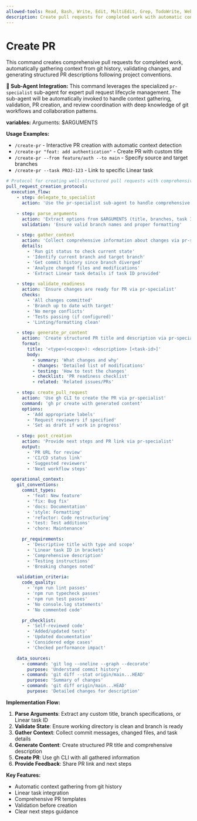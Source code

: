 ```yaml
---
allowed-tools: Read, Bash, Write, Edit, MultiEdit, Grep, TodoWrite, WebFetch
description: Create pull requests for completed work with automatic context gathering
---
```


# Create PR

This command creates comprehensive pull requests for completed work, automatically gathering context from git history, validating changes, and generating structured PR descriptions following project conventions.

**🤖 Sub-Agent Integration:** This command leverages the specialized `pr-specialist` sub-agent for expert pull request lifecycle management. The sub-agent will be automatically invoked to handle context gathering, validation, PR creation, and review coordination with deep knowledge of git workflows and collaboration patterns.

**variables:**
Arguments: $ARGUMENTS

**Usage Examples:**

- `/create-pr` - Interactive PR creation with automatic context detection
- `/create-pr "feat: add authentication"` - Create PR with custom title
- `/create-pr --from feature/auth --to main` - Specify source and target branches
- `/create-pr --task PROJ-123` - Link to specific Linear task

```yaml
# Protocol for creating well-structured pull requests with comprehensive context
pull_request_creation_protocol:
  execution_flow:
    - step: delegate_to_specialist
      action: 'Use the pr-specialist sub-agent to handle comprehensive PR creation workflow including context gathering, validation, and PR management'

    - step: parse_arguments
      action: 'Extract options from $ARGUMENTS (title, branches, task ID) via pr-specialist'
      validation: 'Ensure valid branch names and proper formatting'

    - step: gather_context
      action: 'Collect comprehensive information about changes via pr-specialist'
      details:
        - 'Run git status to check current state'
        - 'Identify current branch and target branch'
        - 'Get commit history since branch diverged'
        - 'Analyze changed files and modifications'
        - 'Extract Linear task details if task ID provided'

    - step: validate_readiness
      action: 'Ensure changes are ready for PR via pr-specialist'
      checks:
        - 'All changes committed'
        - 'Branch up to date with target'
        - 'No merge conflicts'
        - 'Tests passing (if configured)'
        - 'Linting/formatting clean'

    - step: generate_pr_content
      action: 'Create structured PR title and description via pr-specialist'
      format:
        title: '<type>(<scope>): <description> [<task-id>]'
        body:
          - summary: 'What changes and why'
          - changes: 'Detailed list of modifications'
          - testing: 'How to test the changes'
          - checklist: 'PR readiness checklist'
          - related: 'Related issues/PRs'

    - step: create_pull_request
      action: 'Use gh CLI to create the PR via pr-specialist'
      command: 'gh pr create with generated content'
      options:
        - 'Add appropriate labels'
        - 'Request reviewers if specified'
        - 'Set as draft if work in progress'

    - step: post_creation
      action: 'Provide next steps and PR link via pr-specialist'
      output:
        - 'PR URL for review'
        - 'CI/CD status link'
        - 'Suggested reviewers'
        - 'Next workflow steps'

  operational_context:
    git_conventions:
      commit_types:
        - 'feat: New feature'
        - 'fix: Bug fix'
        - 'docs: Documentation'
        - 'style: Formatting'
        - 'refactor: Code restructuring'
        - 'test: Test additions'
        - 'chore: Maintenance'

      pr_requirements:
        - 'Descriptive title with type and scope'
        - 'Linear task ID in brackets'
        - 'Comprehensive description'
        - 'Testing instructions'
        - 'Breaking changes noted'

    validation_criteria:
      code_quality:
        - 'npm run lint passes'
        - 'npm run typecheck passes'
        - 'npm run test passes'
        - 'No console.log statements'
        - 'No commented code'

      pr_checklist:
        - 'Self-reviewed code'
        - 'Added/updated tests'
        - 'Updated documentation'
        - 'Considered edge cases'
        - 'Checked performance impact'

    data_sources:
      - command: 'git log --oneline --graph --decorate'
        purpose: 'Understand commit history'
      - command: 'git diff --stat origin/main...HEAD'
        purpose: 'Summary of changes'
      - command: 'git diff origin/main...HEAD'
        purpose: 'Detailed changes for description'
```

**Implementation Flow:**

1. **Parse Arguments**: Extract any custom title, branch specifications, or Linear task ID
2. **Validate State**: Ensure working directory is clean and branch is ready
3. **Gather Context**: Collect commit messages, changed files, and task details
4. **Generate Content**: Create structured PR title and comprehensive description
5. **Create PR**: Use gh CLI with all gathered information
6. **Provide Feedback**: Share PR link and next steps

**Key Features:**

- Automatic context gathering from git history
- Linear task integration
- Comprehensive PR templates
- Validation before creation
- Clear next steps guidance
